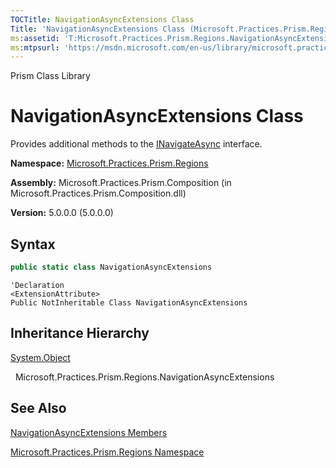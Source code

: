 ```yaml
---
TOCTitle: NavigationAsyncExtensions Class
Title: 'NavigationAsyncExtensions Class (Microsoft.Practices.Prism.Regions)'
ms:assetid: 'T:Microsoft.Practices.Prism.Regions.NavigationAsyncExtensions'
ms:mtpsurl: 'https://msdn.microsoft.com/en-us/library/microsoft.practices.prism.regions.navigationasyncextensions(v=pandp.50)'
---
```


Prism Class Library

# NavigationAsyncExtensions Class

Provides additional methods to the [INavigateAsync](https://msdn.microsoft.com/en-us/library/microsoft.practices.prism.regions.inavigateasync(v=pandp.50)) interface.

**Namespace:** [Microsoft.Practices.Prism.Regions](https://msdn.microsoft.com/en-us/library/microsoft.practices.prism.regions(v=pandp.50))

**Assembly:** Microsoft.Practices.Prism.Composition (in Microsoft.Practices.Prism.Composition.dll)

**Version:** 5.0.0.0 (5.0.0.0)

## Syntax

```C#
public static class NavigationAsyncExtensions
```
```VB
'Declaration
<ExtensionAttribute> 
Public NotInheritable Class NavigationAsyncExtensions
```

## Inheritance Hierarchy

[System.Object](http://msdn.microsoft.com/en-us/library/e5kfa45b)

  Microsoft.Practices.Prism.Regions.NavigationAsyncExtensions

## See Also

[NavigationAsyncExtensions Members](https://msdn.microsoft.com/en-us/library/microsoft.practices.prism.regions.navigationasyncextensions_members(v=pandp.50))

[Microsoft.Practices.Prism.Regions Namespace](https://msdn.microsoft.com/en-us/library/microsoft.practices.prism.regions(v=pandp.50))
